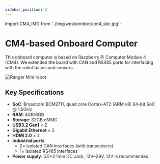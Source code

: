 ```yaml
---
sidebar_position: 2
---
```


import CM4_IMG from '../img/westonrobot/cm4_sbc.jpg';

# CM4-based Onboard Computer

This onboard computer is based on Raspberry Pi Computer Module 4 (CM4). We extended the board with CAN and RS485 ports for interfacing with the robot bases and sensors. 

<div style={{textAlign: 'center'}}>
<img src={CM4_IMG} alt="Ranger Mini robot" style={{width: 350}} />
</div>

## Key Specifications

* **SoC**: Broadcom BCM2711, quad core Cortex-A72 (ARM v8) 64-bit SoC @ 1.5GHz
* **RAM**: 4GB/8GB
* **Storage**: 32GB eMMC
* **USB3.2 Gen1** × 2
* **Gigabit Ethernet** × 2
* **HDMI 2.0** × 2
* **Industrial ports**
    * 2× isolated CAN interfaces (with transceivers)
    * 1× isolated RS485 interfaces
* **Power supply**: 5.5×2.1mm DC Jack, 12V~29V, 12V is recommended.
